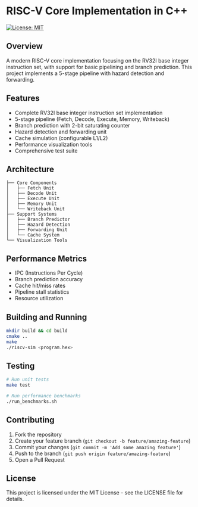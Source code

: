 # RISC-V Core Implementation in C++
[![License: MIT](https://img.shields.io/badge/License-MIT-yellow.svg)](https://opensource.org/licenses/MIT)

## Overview
A modern RISC-V core implementation focusing on the RV32I base integer instruction set, with support for basic pipelining and branch prediction. This project implements a 5-stage pipeline with hazard detection and forwarding.

## Features
- Complete RV32I base integer instruction set implementation
- 5-stage pipeline (Fetch, Decode, Execute, Memory, Writeback)
- Branch prediction with 2-bit saturating counter
- Hazard detection and forwarding unit
- Cache simulation (configurable L1/L2)
- Performance visualization tools
- Comprehensive test suite

## Architecture
```
├── Core Components
│   ├── Fetch Unit
│   ├── Decode Unit
│   ├── Execute Unit
│   ├── Memory Unit
│   └── Writeback Unit
├── Support Systems
│   ├── Branch Predictor
│   ├── Hazard Detection
│   ├── Forwarding Unit
│   └── Cache System
└── Visualization Tools
```

## Performance Metrics
- IPC (Instructions Per Cycle)
- Branch prediction accuracy
- Cache hit/miss rates
- Pipeline stall statistics
- Resource utilization

## Building and Running
```bash
mkdir build && cd build
cmake ..
make
./riscv-sim <program.hex>
```

## Testing
```bash
# Run unit tests
make test

# Run performance benchmarks
./run_benchmarks.sh
```

## Contributing
1. Fork the repository
2. Create your feature branch (`git checkout -b feature/amazing-feature`)
3. Commit your changes (`git commit -m 'Add some amazing feature'`)
4. Push to the branch (`git push origin feature/amazing-feature`)
5. Open a Pull Request

## License
This project is licensed under the MIT License - see the LICENSE file for details.

